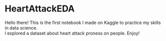 # HeartAttackEDA

Hello there! This is the first notebook I made on Kaggle to practice my skills in data science. <br/>
I explored a dataset about heart attack proness on people. Enjoy!
